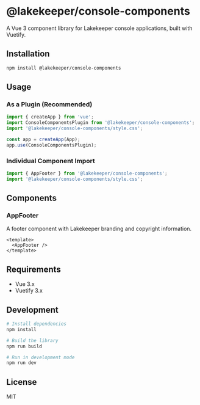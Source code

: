 # @lakekeeper/console-components

A Vue 3 component library for Lakekeeper console applications, built with Vuetify.

## Installation

```bash
npm install @lakekeeper/console-components
```

## Usage

### As a Plugin (Recommended)

```typescript
import { createApp } from 'vue';
import ConsoleComponentsPlugin from '@lakekeeper/console-components';
import '@lakekeeper/console-components/style.css';

const app = createApp(App);
app.use(ConsoleComponentsPlugin);
```

### Individual Component Import

```typescript
import { AppFooter } from '@lakekeeper/console-components';
import '@lakekeeper/console-components/style.css';
```

## Components

### AppFooter

A footer component with Lakekeeper branding and copyright information.

```vue
<template>
  <AppFooter />
</template>
```

## Requirements

- Vue 3.x
- Vuetify 3.x

## Development

```bash
# Install dependencies
npm install

# Build the library
npm run build

# Run in development mode
npm run dev
```

## License

MIT
